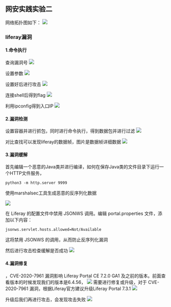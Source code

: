## 网安实践实验二

网络拓扑图如下：
![](./image/网络拓扑图.png)
### liferay漏洞
#### 1.命令执行
查询漏洞号
![](./image/查看liferay参数.png)

设置参数
![](./image/设置liferay参数.png)

设置好后进行攻击
![](./image/对liferay进行攻击.png)

连接shell后得到flag
![](./image/得到liferay的flag.png)

利用ipconfig得到入口IP
![](./image/入口IP图.png)
#### 2.漏洞检测

设置容器并进行抓包，同时进行命令执行，得到数据包并进行过滤
![](./image/过滤数据包.png)

对比查找可以发现liferay的数据帧，图片是数据帧详细数据
![](./image/得到liferay数据帧的详细详细%20内容.png)

#### 3.漏洞缓解

首先编辑一个恶意的Java类并进行编译，如何在保存Java类的文件目录下运行一个HTTP文件服务，
```
python3 -m http.server 9999
```

使用marshalsec工具生成恶意的反序列化数据

![](./image/生成恶意序列.png)

在 Liferay 的配置文件中禁用 JSONWS 调用。编辑 portal.properties 文件，添加以下内容：
```
jsonws.servlet.hosts.allowed=Not/Available
```
这将禁用 JSONWS 的调用，从而防止反序列化漏洞

然后进行攻击检查缓解是否成功
![](./image/缓解后攻击失败.png)

#### 4.漏洞修复
，CVE-2020-7961 漏洞影响 Liferay Portal CE 7.2.0 GA1 及之前的版本。前面查看版本的时候发现我们的版本是6.4.56，
![](./image/升级进行修复.png)
需要进行修复或升级，对于 CVE-2020-7961 漏洞，根据Liferay官方建议升级Liferay Portal 7.3.1
![](./image/升级进行修复.png)

升级后我们再进行攻击，会发现攻击失败
![](./image/升级后攻击失败.png)

